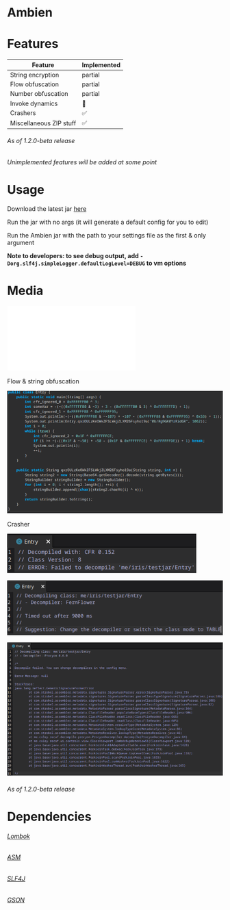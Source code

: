 # Ambien

# Features
|   Feature   | Implemented |
| ----------- | ----------- |
| String encryption       | partial |
| Flow obfuscation        | partial |
| Number obfuscation      | partial |
| Invoke dynamics         | 🚫 |
| Crashers                | ✅ |
| Miscellaneous ZIP stuff | ✅ |
###### As of 1.2.0-beta release
###### Unimplemented features will be added at some point

# Usage
Download the latest jar [here](https://github.com/iiiiiiiris/Ambien/releases/latest)

Run the jar with no args (it will generate a default config for you to edit)

Run the Ambien jar with the path to your settings file as the first & only argument

**Note to developers: to see debug output, add `-Dorg.slf4j.simpleLogger.defaultLogLevel=DEBUG` to vm options**

# Media
![Original code](./src/test/java/me/iris/testjar/Entry.java)

Flow & string obfuscation

![flow-str](./web/media/flow-obf-1.2.0-beta.png)

Crasher

![cfr](./web/media/crasher-cfr.png)

![fernflower](./web/media/crasher-fernflower.png)

![procyon](./web/media/crasher-procyon.png)

###### As of  1.2.0-beta release

# Dependencies
###### [Lombok](https://projectlombok.org/)

###### [ASM](https://asm.ow2.io/)

###### [SLF4J](https://www.slf4j.org/)

###### [GSON](https://github.com/google/gson)

